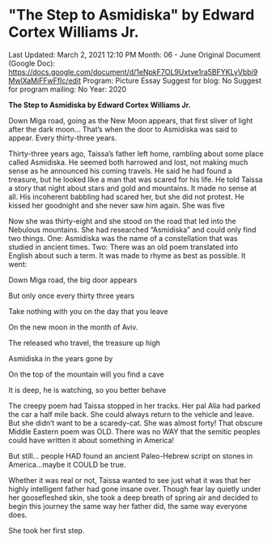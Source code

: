 # "The Step to Asmidiska" by Edward Cortex Williams Jr.

Last Updated: March 2, 2021 12:10 PM
Month: 06 - June
Original Document (Google Doc): https://docs.google.com/document/d/1eNpkF7OL9Uxtve1ra5BFYKLyVbbi9MwlXaMiFFwFfIc/edit
Program: Picture Essay
Suggest for blog: No
Suggest for program mailing: No
Year: 2020

**The Step to Asmidiska by Edward Cortex Williams Jr.**

Down Miga road, going as the New Moon appears, that first sliver of light after the dark moon… That’s when the door to Asmidiska was said to appear. Every thirty-three years.

Thirty-three years ago, Taissa’s father left home, rambling about some place called Asmidiska. He seemed both harrowed and lost, not making much sense as he announced his coming travels. He said he had found a treasure, but he looked like a man that was scared for his life. He told Taissa a story that night about stars and gold and mountains. It made no sense at all. His incoherent babbling had scared her, but she did not protest. He kissed her goodnight and she never saw him again. She was five

Now she was thirty-eight and she stood on the road that led into the Nebulous mountains. She had researched “Asmidiska” and could only find two things. One: Asmidiska was the name of a constellation that was studied in ancient times. Two: There was an old poem translated into English about such a term. It was made to rhyme as best as possible. It went:

Down Miga road, the big door appears

But only once every thirty three years

Take nothing with you on the day that you leave

On the new moon in the month of Aviv.

The released who travel, the treasure up high

Asmidiska in the years gone by

On the top of the mountain will you find a cave

It is deep, he is watching, so you better behave

The creepy poem had Taissa stopped in her tracks. Her pal Alia had parked the car a half mile back. She could always return to the vehicle and leave. But she didn’t want to be a scaredy-cat. She was almost forty! That obscure Middle Eastern poem was OLD. There was no WAY that the semitic peoples could have written it about something in America!

But still… people HAD found an ancient Paleo-Hebrew script on stones in America...maybe it COULD be true.

Whether it was real or not, Taissa wanted to see just what it was that her highly intelligent father had gone insane over. Though fear lay quietly under her goosefleshed skin, she took a deep breath of spring air and decided to begin this journey the same way her father did, the same way everyone does.

She took her first step.